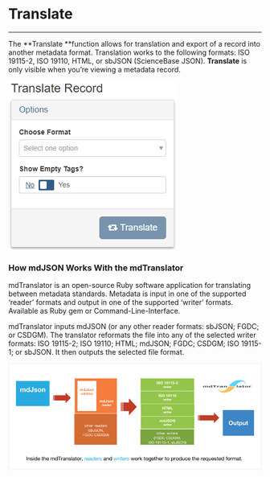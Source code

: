 # Translate

---

The **Translate **function allows for translation and export of a record into another metadata format. Translation works to the following formats: ISO 19115-2, ISO 19110, HTML, or sbJSON \(ScienceBase JSON\). **Translate** is only visible when you’re viewing a metadata record.

![](/assets/translate_screenshot.png)

### How mdJSON Works With the mdTranslator

mdTranslator is an open-source Ruby software application for translating between metadata standards. Metadata is input in one of the supported ‘reader’ formats and output in one of the supported ‘writer’ formats. Available as Ruby gem or Command-Line-Interface.

mdTranslator inputs mdJSON \(or any other reader formats: sbJSON; FGDC; or CSDGM\). The translator reformats the file into any of the selected writer formats: ISO 19115-2; ISO 19110; HTML; mdJSON; FGDC; CSDGM; ISO 19115-1; or sbJSON.  It then outputs the selected file format.

![](/assets/translator_diagram.png)

